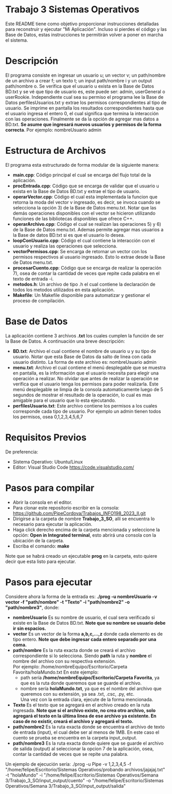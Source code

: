 
# Trabajo 3 Sistemas Operativos
Este README tiene como objetivo proporcionar instrucciones detalladas para reconstruir y ejecutar "Mi Aplicación". Incluso si pierdes el código y las Base de Datos, estas instrucciones te permitirán volver a poner en marcha el sistema.  

# Descripción  
El programa consiste en ingresar un usuario u; un vector v; un path/nombre de un archivo a crear f; un texto t; un input path/nombre i y un output path/nombre o. Se verifica que el usuario u exista en la Base de Datos BD.txt y se vé que tipo de usuario es, este puede ser: admin, userGeneral o userRookie. Independiente cual sea su permiso el programa lee la Base de Datos perfilesUsuarios.txt y extrae los permisos correspondientes al tipo de usuario. Se imprime en pantalla los resultados correspondientes hasta que el usuario ingresa el entero 0, el cual significa que termina la interacción con las operaciones. Finalmente se da la opción de agregar mas datos a BD.txt. **Se asume que ingresará nuevos usuarios y permisos de la forma correcta**. Por ejemplo: nombreUsuario admin

# Estructura de Archivos
El programa esta estructurado de forma modular de la siguiente manera:  
  - **main.cpp**: Código principal el cual se encarga del flujo total de la aplicación.
  - **procEntrada.cpp**: Código que se encarga de validar que el usuario u exista en la Base de Datos BD.txt y extrae el tipo de usuario.
  - **operarVector.cpp**: Código el cual esta implementada la funcion que retorna la moda del vector v ingresado, es decir, se invoca cuando se selecciona la opción 3) de la Base de Datos menu.txt. Notar que las demás operaciones disponibles con el vector se hicieron utilizando funciones de las bibliotecas disponibles que ofrece C++.
  - **operarArchivo.cpp**: Código el cual se realizan las operaciones 5) y 6) de la Base de Datos menu.txt. Ademas permite agregar mas usuarios a la Base de datos BD.txt si es que el usuario lo desea.
  - **loopConUsuario.cpp**: Código el cual contiene la interacción con el usuario y realiza las operaciones que selecciona.
  - **vectorPermisos.cpp**: Se encarga de retornar un vector con los permisos respectivos al usuario ingresado. Esto lo extrae desde la Base de Datos menu.txt.
  - **procesarCuento.cpp**: Código que se encarga de realizar la operación 7), osea de contar la cantidad de veces que repite cada palabra en el texto de entrada -i.  
  -   **metodos.h**: Un archivo de tipo .h el cual contiene la declaración de todos los metodos utilizados en esta aplicación.
  -   **Makefile**: Un Makefile disponible para automatizar y gestionar el proceso de compilación.

# Base de Datos 
La aplicación contiene 3 archivos **.txt** los cuales cumplen la función de ser la Base de Datos. A continuación una breve descripción:
  - **BD.txt**: Archivo el cual contiene el nombre de usuario u y su tipo de usuario. Notar que esta Base de Datos da salto de linea con cada usuario distinto.
La forma de este archivo es: nombreUsuario admin
  - **menu.txt**: Archivo el cual contiene el menú desplegable que se muestra en pantalla, es la información que el usuario necesita para elegir una operación a realizar. No olvidar que antes de realizar la operación se verifica que el usuario tenga los permisos para poder realizarla. Este menú desplegable se limpia de la consola automaticamente luego de 5 segundos de mostrar el resultado de la operación, lo cual es mas amigable para el usuario que lo esta ejecutando.
  - **perfilesUsuario.txt**: Este archivo contiene los permisos a los cuales corresponde cada tipo de usuario. Por ejemplo un admin tienen todos los permisos, osea 0,1,2,3,4,5,6,7

# Requisitos Previos
De preferencia:
  - Sistema Operativo: Ubuntu/Linux
  - Editor: Visual Studio Code https://code.visualstudio.com/

# Pasos para compilar
  - Abrir la consola en el editor.
  - Para clonar este repositorio escribir en la consola: https://github.com/PipeCordova/Trabajos_INFO198_2023_II.git
  - Dirigirse a la carpeta de nombre **Trabajo_3_SO**, allí se encuentra lo necesario para ejecutar la aplicación.
  - Haga click derecho encima de la carpeta mencionada y seleccione la opción: **Open in Integrated terminal**, esto abrirá una consola con la ubicación de la carpeta.
  - Escriba el comando: **make**

Note que se habrá creado un ejecutable **prog** en la carpeta, esto quiere decir que esta listo para ejecutar.

# Pasos para ejecutar
Considere ahora la forma de la entrada es: **./prog -u nombreUsuario -v vector -f "path/nombre" -t "Texto" -i "path/nombre2" -o "path/nombre3"**, donde:
  - **nombreUsuario** Es su nombre de usuario, el cual sera verificado si existe en la Base de Datos BD.txt. **Note que su nombre se usuario debe ir sin espacios.**
  - **vector** Es un vector de la forma **a,b,c,...,z** donde cada elemento es de tipo entero. **Note que debe ingresar cada entero separado por una coma.**
  - **path/nombre** Es la ruta exacta donde se creará el archivo correspondiente si lo selecciona. Siendo **path** la ruta y **nombre** el nombre del archivo con su respectiva extensión.  
    Por ejemplo: /home/nombreEquipo/Escritorio/Carpeta Favorita/holaMundo.txt
    En este ejemplo:
      - path sería **/home/nombreEquipo/Escritorio/Carpeta Favorita**, ya que es la ruta donde queremos que se guarde el archivo.
      - nombre sería **holaMundo.txt**, ya que es el nombre del archivo que queremos con su extensión, ya sea .txt, .csc, .py, etc.  
Una vez con la entrada clara, ejecute de la forma mencionada.
  - **Texto** Es el texto que se agregará en el archivo creado en la ruta ingresada. **Note que si el archivo existe, no crea otro archivo, solo agregará el texto en la última linea de ese archivo ya existente. En caso de no existir, creará el archivo y agregará el texto.**
  - **path/nombre2** Es la ruta exacta donde se encuentra el archivo de texto de entrada (input), el cual debe ser al menos de 1MB. En este caso el cuento se prueba se encuentra en la carpeta input_output.
  - **path/nombre3** Es la ruta exacta donde quiere que se guarde el archivo de salida (output) al seleccionar la opcion 7 de la aplicación, osea, contar la cantidad de veces que se repite una palabra. 


Un ejemplo de ejecución sería: ./prog -u Pipe -v 1,2,3,4,5 -f "/home/felipe/Escritorio/Sistemas Operativos/probando archivos/jajajaj.txt" -t "holaMundo" -i "/home/felipe/Escritorio/Sistemas Operativos/Semana 3/Trabajo_3_SO/input_output/cuento" -o "/home/felipe/Escritorio/Sistemas Operativos/Semana 3/Trabajo_3_SO/input_output/salida"

  
